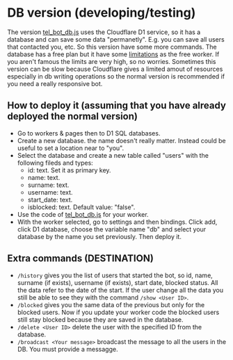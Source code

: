 # DB version (developing/testing)
The version [tel_bot_db.js](./tel_bot_db.js) uses the Cloudflare D1 service, so it has a database and can save some data "permanetly". E.g. you can save all users that contacted you, etc. So this version have some more commands. The database has a free plan but it have some [limitations](https://developers.cloudflare.com/d1/platform/limits/) as the free worker. If you aren't famous the limits are very high, so no worries. Sometimes this version can be slow because Cloudflare gives a limited amout of resources especially in db writing operations so the normal version is recommended if you need a really responsive bot.

## How to deploy it (assuming that you have already deployed the normal version)
- Go to workers & pages then to D1 SQL databases.
- Create a new database. the name doesn't really matter. Instead could be useful to set a location near to "you".
- Select the database and create a new table called "users" with the following fileds and types:
    - id: text. Set it as primary key.
    - name: text.
    - surname: text.
    - username: text.
    - start_date: text.
    - isblocked: text. Default value: "false".
- Use the code of [tel_bot_db.js](./tel_bot_db.js) for your worker.
- With the worker selected, go to settings and then bindings. Click add, click D1 database, choose the variable name "db" and select your database by the name you set previously. Then deploy it.

## Extra commands (DESTINATION)
- `/history` gives you the list of users that started the bot, so id, name, surname (if exists), username (if exists), start date, blocked status. All the data refer to the date of the start. If the user change all the data you still be able to see they with the command `/show <User ID>`.
- `/blocked` gives you the same data of the previous but only for the blocked users. Now if you update your worker code the blocked users still stay blocked because they are saved in the database.
- `/delete <User ID>` delete the user with the specified ID from the database.
- `/broadcast <Your message>` broadcast the message to all the users in the DB. You must provide a messagge.
